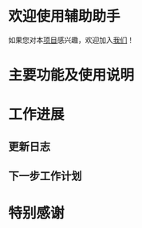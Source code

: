 # 欢迎使用辅助助手

如果您对本[项目](https://github.com/AcademicDog/onmyoji_bot)感兴趣，欢迎加入[我们](https://github.com/AcademicDog/onmyoji_bot/graphs/contributors)！

# 主要功能及使用说明

# 工作进展

## 更新日志

## 下一步工作计划

# 特别感谢